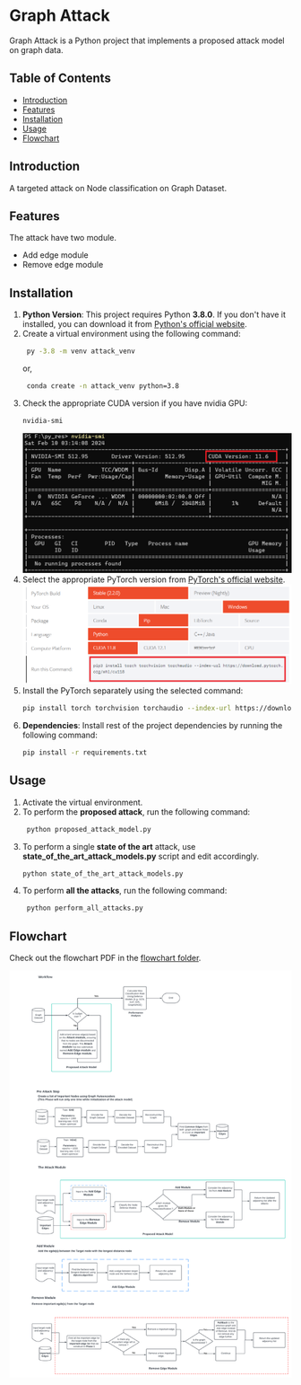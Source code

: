 # Graph Attack

Graph Attack is a Python project that implements a proposed attack model on graph data. 

## Table of Contents

- [Introduction](#introduction)
- [Features](#features)
- [Installation](#installation)
- [Usage](#usage)
- [Flowchart](#flowchart)


## Introduction

A targeted attack on Node classification on Graph Dataset.

## Features

The attack have two module.

- Add edge module
- Remove edge module

## Installation

1. **Python Version**: This project requires Python **3.8.0**. If you don't have it installed, you can download it from [Python's official website](https://www.python.org/downloads/release/python-380/).
2. Create a virtual environment using the following command:
   ```bash
    py -3.8 -m venv attack_venv
   ```
   or,
   ```bash
    conda create -n attack_venv python=3.8
   ```
4. Check the appropriate CUDA version if you have nvidia GPU:
   ```bash
   nvidia-smi
   ```
   [![Images](./images/nvidia_smi.png)](./images/nvidia_smi.png)
5. Select the appropriate PyTorch version from [PyTorch's official website](https://pytorch.org/get-started/locally/).
   [![Images](./images/pytorch_get_started.png)](./images/pytorch_get_started.png)
6. Install the PyTorch separately using the selected command:
   ```bash
   pip install torch torchvision torchaudio --index-url https://download.pytorch.org/whl/cu118
   ```
7. **Dependencies**: Install rest of the project dependencies by running the following command:
   ```bash
   pip install -r requirements.txt
   ```
   
## Usage
1. Activate the virtual environment.
2. To perform the **proposed attack**, run the following command:
   ```bash
    python proposed_attack_model.py
   ```
3. To perform a single **state of the art** attack, use **state_of_the_art_attack_models.py** script and edit accordingly.
    ```bash
    python state_of_the_art_attack_models.py
   ```
4. To perform **all the attacks**, run the following command:
   ```bash
    python perform_all_attacks.py
   ```

## Flowchart

Check out the flowchart PDF in the [flowchart folder](./flowchart/).

[![Flowchart](./flowchart/Graph_Attack_Module.png)](./flowchart/Graph_Attack_Module.pdf)




